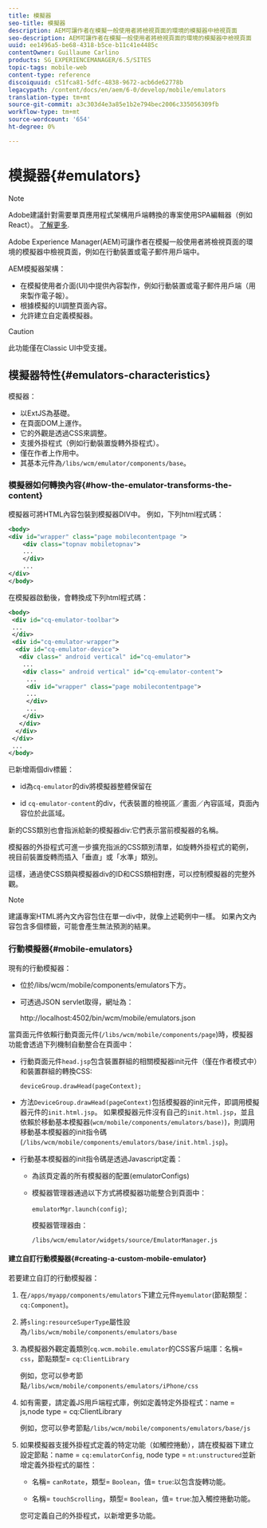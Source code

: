 ```yaml
---
title: 模擬器
seo-title: 模擬器
description: AEM可讓作者在模擬一般使用者將檢視頁面的環境的模擬器中檢視頁面
seo-description: AEM可讓作者在模擬一般使用者將檢視頁面的環境的模擬器中檢視頁面
uuid: ee1496a5-be68-4318-b5ce-b11c41e4485c
contentOwner: Guillaume Carlino
products: SG_EXPERIENCEMANAGER/6.5/SITES
topic-tags: mobile-web
content-type: reference
discoiquuid: c51fca81-5dfc-4838-9672-acb6de62778b
legacypath: /content/docs/en/aem/6-0/develop/mobile/emulators
translation-type: tm+mt
source-git-commit: a3c303d4e3a85e1b2e794bec2006c335056309fb
workflow-type: tm+mt
source-wordcount: '654'
ht-degree: 0%

---
```



# 模擬器{#emulators}

>[!NOTE]
>
>Adobe建議針對需要單頁應用程式架構用戶端轉換的專案使用SPA編輯器（例如React）。 [了解更多](/help/sites-developing/spa-overview.md).

Adobe Experience Manager(AEM)可讓作者在模擬一般使用者將檢視頁面的環境的模擬器中檢視頁面，例如在行動裝置或電子郵件用戶端中。

AEM模擬器架構：

* 在模擬使用者介面(UI)中提供內容製作，例如行動裝置或電子郵件用戶端（用來製作電子報）。
* 根據模擬的UI調整頁面內容。
* 允許建立自定義模擬器。

>[!CAUTION]
>
>此功能僅在Classic UI中受支援。

## 模擬器特性{#emulators-characteristics}

模擬器：

* 以ExtJS為基礎。
* 在頁面DOM上運作。
* 它的外觀是透過CSS來調整。
* 支援外掛程式（例如行動裝置旋轉外掛程式）。
* 僅在作者上作用中。
* 其基本元件為`/libs/wcm/emulator/components/base`。

### 模擬器如何轉換內容{#how-the-emulator-transforms-the-content}

模擬器可將HTML內容包裝到模擬器DIV中。 例如，下列html程式碼：

```xml
<body>
<div id="wrapper" class="page mobilecontentpage ">
    <div class="topnav mobiletopnav">
    ...
    </div>
    ...
</div>
</body>
```

在模擬器啟動後，會轉換成下列html程式碼：

```xml
<body>
 <div id="cq-emulator-toolbar">
 ...
 </div>
 <div id="cq-emulator-wrapper">
  <div id="cq-emulator-device">
   <div class=" android vertical" id="cq-emulator">
    ...
    <div class=" android vertical" id="cq-emulator-content">
     ...
     <div id="wrapper" class="page mobilecontentpage">
     ...
     </div>
     ...
    </div>
   </div>
  </div>
 </div>
 ...
</body>
```

已新增兩個div標籤：

* id為`cq-emulator`的div將模擬器整體保留在

* id `cq-emulator-content`的div，代表裝置的檢視區／畫面／內容區域，頁面內容位於此區域。

新的CSS類別也會指派給新的模擬器div:它們表示當前模擬器的名稱。

模擬器的外掛程式可進一步擴充指派的CSS類別清單，如旋轉外掛程式的範例，視目前裝置旋轉而插入「垂直」或「水準」類別。

這樣，通過使CSS類與模擬器div的ID和CSS類相對應，可以控制模擬器的完整外觀。

>[!NOTE]
>
>建議專案HTML將內文內容包住在單一div中，就像上述範例中一樣。 如果內文內容包含多個標籤，可能會產生無法預測的結果。

### 行動模擬器{#mobile-emulators}

現有的行動模擬器：

* 位於/libs/wcm/mobile/components/emulators下方。
* 可透過JSON servlet取得，網址為：

   http://localhost:4502/bin/wcm/mobile/emulators.json

當頁面元件依賴行動頁面元件(`/libs/wcm/mobile/components/page`)時，模擬器功能會透過下列機制自動整合在頁面中：

* 行動頁面元件`head.jsp`包含裝置群組的相關模擬器init元件（僅在作者模式中）和裝置群組的轉換CSS:

   `deviceGroup.drawHead(pageContext);`

* 方法`DeviceGroup.drawHead(pageContext)`包括模擬器的init元件，即調用模擬器元件的`init.html.jsp`。 如果模擬器元件沒有自己的`init.html.jsp`，並且依賴於移動基本模擬器(`wcm/mobile/components/emulators/base)`)，則調用移動基本模擬器的init指令碼(`/libs/wcm/mobile/components/emulators/base/init.html.jsp`)。

* 行動基本模擬器的init指令碼是透過Javascript定義：

   * 為該頁定義的所有模擬器的配置(emulatorConfigs)
   * 模擬器管理器通過以下方式將模擬器功能整合到頁面中：

      `emulatorMgr.launch(config)`;

      模擬器管理器由：

      `/libs/wcm/emulator/widgets/source/EmulatorManager.js`

#### 建立自訂行動模擬器{#creating-a-custom-mobile-emulator}

若要建立自訂的行動模擬器：

1. 在`/apps/myapp/components/emulators`下建立元件`myemulator`(節點類型：`cq:Component`)。

1. 將`sling:resourceSuperType`屬性設為`/libs/wcm/mobile/components/emulators/base`

1. 為模擬器外觀定義類別`cq.wcm.mobile.emulator`的CSS客戶端庫：名稱= `css`，節點類型= `cq:ClientLibrary`

   例如，您可以參考節點`/libs/wcm/mobile/components/emulators/iPhone/css`

1. 如有需要，請定義JS用戶端程式庫，例如定義特定外掛程式：name = js,node type = cq:ClientLibrary

   例如，您可以參考節點`/libs/wcm/mobile/components/emulators/base/js`

1. 如果模擬器支援外掛程式定義的特定功能（如觸控捲動），請在模擬器下建立設定節點：name = `cq:emulatorConfig`, node type = `nt:unstructured`並新增定義外掛程式的屬性：

   * 名稱= `canRotate`，類型= `Boolean`，值= `true`:以包含旋轉功能。

   * 名稱= `touchScrolling`，類型= `Boolean`，值= `true`:加入觸控捲動功能。

   您可定義自己的外掛程式，以新增更多功能。

